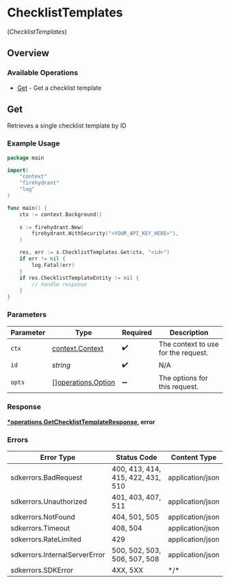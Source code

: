 # ChecklistTemplates
(*ChecklistTemplates*)

## Overview

### Available Operations

* [Get](#get) - Get a checklist template

## Get

Retrieves a single checklist template by ID

### Example Usage

```go
package main

import(
	"context"
	"firehydrant"
	"log"
)

func main() {
    ctx := context.Background()
    
    s := firehydrant.New(
        firehydrant.WithSecurity("<YOUR_API_KEY_HERE>"),
    )

    res, err := s.ChecklistTemplates.Get(ctx, "<id>")
    if err != nil {
        log.Fatal(err)
    }
    if res.ChecklistTemplateEntity != nil {
        // handle response
    }
}
```

### Parameters

| Parameter                                                | Type                                                     | Required                                                 | Description                                              |
| -------------------------------------------------------- | -------------------------------------------------------- | -------------------------------------------------------- | -------------------------------------------------------- |
| `ctx`                                                    | [context.Context](https://pkg.go.dev/context#Context)    | :heavy_check_mark:                                       | The context to use for the request.                      |
| `id`                                                     | *string*                                                 | :heavy_check_mark:                                       | N/A                                                      |
| `opts`                                                   | [][operations.Option](../../models/operations/option.md) | :heavy_minus_sign:                                       | The options for this request.                            |

### Response

**[*operations.GetChecklistTemplateResponse](../../models/operations/getchecklisttemplateresponse.md), error**

### Errors

| Error Type                        | Status Code                       | Content Type                      |
| --------------------------------- | --------------------------------- | --------------------------------- |
| sdkerrors.BadRequest              | 400, 413, 414, 415, 422, 431, 510 | application/json                  |
| sdkerrors.Unauthorized            | 401, 403, 407, 511                | application/json                  |
| sdkerrors.NotFound                | 404, 501, 505                     | application/json                  |
| sdkerrors.Timeout                 | 408, 504                          | application/json                  |
| sdkerrors.RateLimited             | 429                               | application/json                  |
| sdkerrors.InternalServerError     | 500, 502, 503, 506, 507, 508      | application/json                  |
| sdkerrors.SDKError                | 4XX, 5XX                          | \*/\*                             |